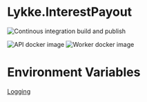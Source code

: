 # Lykke.InterestPayout

![Continous integration build and publish](https://github.com/LykkeCity/Lykke.InterestPayout/workflows/Continous%20integration%20build%20and%20publish/badge.svg)

![API docker image](https://img.shields.io/docker/v/swisschains/lykke-interest-payout?sort=semver)
![Worker docker image](https://img.shields.io/docker/v/swisschains/lykke-interest-payout-worker?sort=semver)

# Environment Variables
[Logging](https://github.com/swisschain/Swisschain.Sdk.Server/blob/master/README.md#logging)
